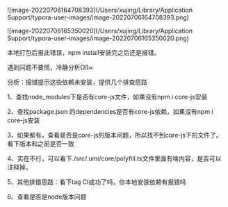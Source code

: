 ![image-20220706164708393](/Users/xujing/Library/Application Support/typora-user-images/image-20220706164708393.png)

![image-20220706165350020](/Users/xujing/Library/Application Support/typora-user-images/image-20220706165350020.png)

本地打包后报此错误，npm install安装完之后还是报错。

遇到问题不要慌，冷静分析Ωß≈

分析：报错提示这些依赖未安装，提供几个排查思路

1、查找node_modules下是否有core-js文件，如果没有npm i core-js安装

2、查找package.json 的dependencies是否有core-js依赖，如果没有npm i core-js安装

3、如果都有，查看是否是core-js的版本问题，所以找不到core-js下的文件了。看下版本和之前是否一致

4、实在不行，可以看下./src/.umi/core/polyfill.ts文件里面有啥内容，是否可以注释掉。

5、其他排错思路：看下tag CI成功了吗，你本地安装依赖有报错吗

6、查看是否是node版本问题

